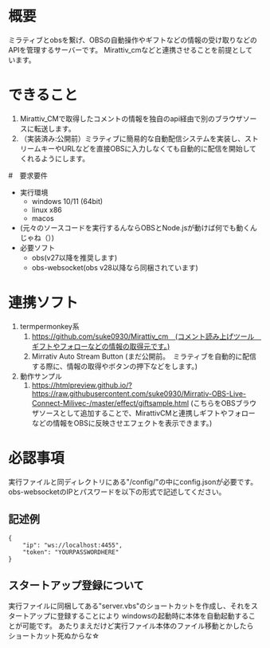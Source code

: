 # 概要
ミラティブとobsを繋げ、OBSの自動操作やギフトなどの情報の受け取りなどのAPIを管理するサーバーです。
Mirattiv_cmなどと連携させることを前提としています。

# できること
1. Mirattiv_CMで取得したコメントの情報を独自のapi経由で別のブラウザソースに転送します。
1. （実装済み:公開前）ミラティブに簡易的な自動配信システムを実装し、ストリームキーやURLなどを直接OBSに入力しなくても自動的に配信を開始してくれるようにします。



#　要求要件
- 実行環境
    - windows 10/11 (64bit)
    - linux x86
    - macos 
- (元々のソースコードを実行するんならOBSとNode.jsが動けば何でも動くんじゃね（）)
- 必要ソフト
    - obs(v27以降を推奨します)
    - obs-websocket(obs v28以降なら同梱されています)


# 連携ソフト
1. termpermonkey系
    1. https://github.com/suke0930/Mirattiv_cm　(コメント読み上げツール　ギフトやフォローなどの情報の取得元です。)
    1. Mirrativ Auto Stream Button (まだ公開前。　ミラティブを自動的に配信する際に、情報の取得やボタンの押下などをします。)
1. 動作サンプル
    1. https://htmlpreview.github.io/?https://raw.githubusercontent.com/suke0930/Mirrativ-OBS-Live-Connect-Milivec-/master/effect/giftsample.html (こちらをOBSブラウザソースとして追加することで、MirattivCMと連携しギフトやフォローなどの情報をOBSに反映させエフェクトを表示できます。)

# 必認事項
実行ファイルと同ディレクトリにある"/config/"の中にconfig.jsonが必要です。
obs-websocketのIPとパスワードを以下の形式で記述してください。
## 記述例
```
{
    "ip": "ws://localhost:4455",
    "token": "YOURPASSWORDHERE"
}
```
## スタートアップ登録について
実行ファイルに同梱してある"server.vbs"のショートカットを作成し、それをスタートアップに登録することにより
windowsの起動時に本体を自動起動することが可能です。
あたりまえだけど実行ファイル本体のファイル移動とかしたらショートカット死ぬからな☆
